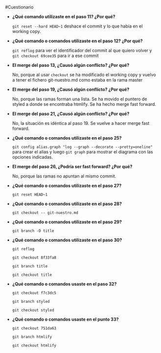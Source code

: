 #Cuestionario

- **¿Qué comando utilizaste en el paso 11? ¿Por qué?**

	`git reset --hard HEAD~1` deshace el commit y lo que había en el working copy.


- **¿Qué comando o comandos utilizaste en el paso 12? ¿Por qué?**
	
	`git reflog` para ver el identificador del commit al que quiero volver y `git checkout 69cee35` para ir a ese commit

- **El merge del paso 13, ¿Causó algún conflicto? ¿Por qué?**

	No, porque al usar `checkout` se ha modificado el working copy y vuelvo a tener el fichero git-nuestro.md como estaba en la rama master 

- **El merge del paso 19, ¿Causó algún conflicto? ¿Por qué?**

	No, porque las ramas forman una lista. Se ha movido el puntero de styled a donde se encontraba htmlify. Se ha hecho merge fast forward.

- **El merge del paso 21, ¿Causó algún conflicto? ¿Por qué?**

	No, la situación es idéntica al paso 19. Se vuelve a hacer merge fast forward.

- **¿Qué comando o comandos utilizaste en el paso 25?**

	`git config alias.graph "log --graph --decorate --pretty=oneline"` para crear el alias y luego `git graph` para mostrar el diagrama con las opciones indicadas.

- **El merge del paso 26, ¿Podría ser fast forward? ¿Por qué?**

	No, porque las ramas no apuntan al mismo commit.

- **¿Qué comando o comandos utilizaste en el paso 27?**

	`git reset HEAD~1`

- **¿Qué comando o comandos utilizaste en el paso 28?**

	`git checkout -- git-nuestro.md`

- **¿Qué comando o comandos utilizaste en el paso 29?**

	`git branch -D title`

- **¿Qué comando o comandos utilizaste en el paso 30?**

	`git reflog`

	`git checkout 8f33fa8`

	`git branch title`

	`git checkout title`

- **¿Qué comando o comandos usaste en el paso 32?**

	`git checkout f7c3dc5`

	`git branch styled`

	`git checkout styled`

- **¿Qué comando o comandos usaste en el punto 33?**
	
	`git checkout 751da63`

	`git branch htmlify`

	`git checkout htmlify`